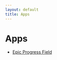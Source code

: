 ```yaml
---
layout: default
title: Apps
---
```


# Apps

- [Epic Progress Field](/atlassian-apps-page/apps/epic-progress-field)